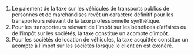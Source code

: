 1) Le paiement de la taxe sur les véhicules de transports publics de personnes et de marchandises revêt un caractère définitif pour les transporteurs relevant de la taxe professionnelle synthétique.
2) Pour les transporteurs relevant de l’impôt sur les bénéfices d’affaires ou de l’impôt
sur les sociétés, la taxe constitue un acompte d’impôt.
3) Pour les sociétés de location de véhicules, la taxe acquittée constitue un acompte
à l’impôt sur les sociétés lorsque le client en est exonéré.